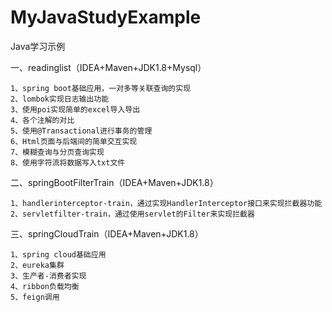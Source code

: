 # MyJavaStudyExample
Java学习示例

一、readinglist（IDEA+Maven+JDK1.8+Mysql）

	1、spring boot基础应用，一对多等关联查询的实现
	2、lombok实现日志输出功能
	3、使用poi实现简单的excel导入导出
	4、各个注解的对比
	5、使用@Transactional进行事务的管理
	6、Html页面与后端间的简单交互实现
	7、模糊查询与分页查询实现
	8、使用字符流将数据写入txt文件
	
二、springBootFilterTrain（IDEA+Maven+JDK1.8）

	1、handlerinterceptor-train，通过实现HandlerInterceptor接口来实现拦截器功能
	2、servletfilter-train，通过使用servlet的Filter来实现拦截器
	
三、springCloudTrain（IDEA+Maven+JDK1.8）

	1、spring cloud基础应用
	2、eureka集群
	3、生产者-消费者实现
	4、ribbon负载均衡
	5、feign调用
